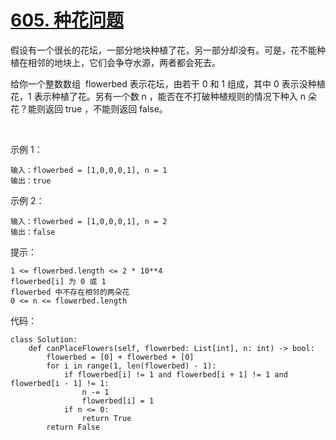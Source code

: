 # [605. 种花问题](https://leetcode.cn/problems/can-place-flowers/)

假设有一个很长的花坛，一部分地块种植了花，另一部分却没有。可是，花不能种植在相邻的地块上，它们会争夺水源，两者都会死去。

给你一个整数数组  flowerbed 表示花坛，由若干 0 和 1 组成，其中 0 表示没种植花，1 表示种植了花。另有一个数 n ，能否在不打破种植规则的情况下种入 n 朵花？能则返回 true ，不能则返回 false。

 

示例 1：
```
输入：flowerbed = [1,0,0,0,1], n = 1
输出：true
```
示例 2：
```
输入：flowerbed = [1,0,0,0,1], n = 2
输出：false
```

提示：
```
1 <= flowerbed.length <= 2 * 10**4
flowerbed[i] 为 0 或 1
flowerbed 中不存在相邻的两朵花
0 <= n <= flowerbed.length
```

代码：
```python3
class Solution:
    def canPlaceFlowers(self, flowerbed: List[int], n: int) -> bool:
        flowerbed = [0] + flowerbed + [0]
        for i in range(1, len(flowerbed) - 1):
            if flowerbed[i] != 1 and flowerbed[i + 1] != 1 and flowerbed[i - 1] != 1:
                n -= 1
                flowerbed[i] = 1
            if n <= 0:
                return True
        return False
```